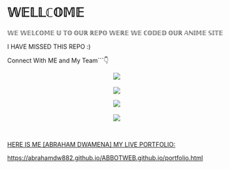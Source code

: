   <h1>𝕎𝔼𝕃𝕃ℂ𝕆𝕄𝔼</h1>
 <p>𝕎𝔼 𝕎𝔼𝕃ℂ𝕆𝕄𝔼 𝕌 𝕋𝕆 𝕆𝕌ℝ ℝ𝔼ℙ𝕆 𝕎𝔼ℝ𝔼 𝕎𝔼 ℂ𝕆𝔻𝔼𝔻 𝕆𝕌ℝ 𝔸ℕ𝕀𝕄𝔼 𝕊𝕀𝕋𝔼 </p>
 <P>I HAVE MISSED THIS REPO :)</P>
<p>Connect With ME and My Team```👇
<p align="center">
<a href="https://wa.me/233533763772"><img src="https://img.shields.io/badge/Contact Abraham-25D366?style=for-the-badge&logo=whatsapp&logoColor=white" />
<br>
<br>
<a href="https://wa.me//233531737439"><img src="https://img.shields.io/badge/contact Maverick-25D366?style=for-the-badge&logo=whatsapp&logoColor=white"  /><br>
</p>
</p>
<p align="center">
<a href="https://wa.me/254110377776"><img src="https://img.shields.io/badge/Contact Kinflux-25D366?style=for-the-badge&logo=whatsapp&logoColor=white" />

<br>
<br>
<a href="https://wa.me//233242858727"><img src="https://img.shields.io/badge/contact Philemon-25D366?style=for-the-badge&logo=whatsapp&logoColor=white"  /><br>
</p>
  <br>
                                        </div>

<div>
<p>HERE IS ME [ABRAHAM DWAMENA] MY LIVE PORTFOLIO:</p><a href="https://abrahamdw882.github.io/ABBOTWEB.github.io/portfolio.html">
https://abrahamdw882.github.io/ABBOTWEB.github.io/portfolio.html</a>
</div>
